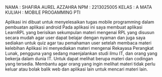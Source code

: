 NAMA : SHAFIRA AUREL AZZAHRA
NPM : 2213025005
KELAS : A
MATA KULIAH : MOBILE PROGAMMING
PTI

Aplikasi ini dibuat untuk menyelesaikan tugas mobile programming dalam pembuatan aplikasi android 
Pada aplikasi ini saya membuat aplikasi LearnRPL yang berisikan sekumpulan materi mengenai RPL yang disusun secara mudah agar user dapat belajar dengan nyaman dan juga saya sediakan untuk quiz agar tau pemahaman user setelah membaca materi kelebihan Aplikasi ini menyediakan materi mengenai Rekayasa Perangkat Lunak, pengguna yang sedang maenjalankan studi ilmu IT, dan orang yang bekerja dalam dunia IT. Untuk dapat melihat berupa materi dan codingan yang tersedia. Membantu agar orang yang ingin melihat materi tidak perlu keluar atau bolak balik web dan aplikasi lain untuk mencari materi lain. 
